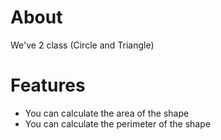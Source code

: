 # About
We've 2 class (Circle and Triangle)

# Features
- You can calculate the area of the shape
- You can calculate the perimeter of the shape
